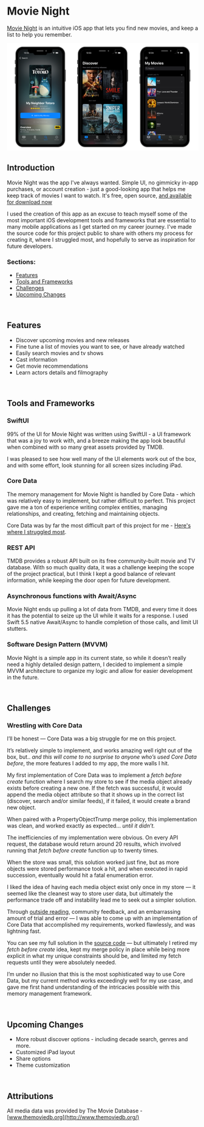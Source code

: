 # **Movie Night**

[Movie Night](https://apps.apple.com/us/app/movie-night-tv-movies/id6444595947?platform=iphone) is an intuitive iOS app that lets you find new movies, and keep a list to help you remember.

<img src="https://github.com/cpopp9/MovieNight/blob/main/Docs/mockup2.png?raw=true" alt="Alt text" title="Optional title" class="centerImage">


## **Introduction**

Movie Night was the app I've always wanted. Simple UI, no gimmicky in-app purchases, or account creation - just a good-looking app that helps me keep track of movies I want to watch. It's free, open source, [and available for download now](https://apps.apple.com/us/app/movie-night-tv-movies/id6444595947?platform=iphone)

I used the creation of this app as an excuse to teach myself some of the most important iOS development tools and frameworks that are essential to many mobile applications as I get started on my career journey. I've made the source code for this project public to share with others my process for creating it, where I struggled most, and hopefully to serve as inspiration for future developers.

### **Sections:**

- [Features](https://github.com/cpopp9/MovieNight/#features)
- [Tools and Frameworks](https://github.com/cpopp9/MovieNight/#tools-and-frameworks)
- [Challenges](https://github.com/cpopp9/MovieNight/#challenges)
- [Upcoming Changes](https://github.com/cpopp9/MovieNight#upcoming-changes)

<br>

## **Features**

- Discover upcoming movies and new releases
- Fine tune a list of movies you want to see, or have already watched
- Easily search movies and tv shows
- Cast information
- Get movie recommendations
- Learn actors details and filmography

<br>

## **Tools and Frameworks**

### **SwiftUI**

99% of the UI for Movie Night was written using SwiftUI - a UI framework that was a joy to work with, and a breeze making the app look beautiful when combined with so many great assets provided by TMDB.

I was pleased to see how well many of the UI elements work out of the box, and with some effort, look stunning for all screen sizes including iPad.

### **Core Data**

The memory management for Movie Night is handled by Core Data - which was relatively easy to implement, but rather difficult to perfect. This project gave me a ton of experience writing complex entities, managing relationships, and creating, fetching and maintaining objects.

Core Data was by far the most difficult part of this project for me - [Here's where I struggled most](https://github.com/cpopp9/MovieNight/#wrestling-with-core-data).

### **REST API**

TMDB provides a robust API built on its free community-built movie and TV database. With so much quality data, it was a challenge keeping the scope of the project practical, but I think I kept a good balance of relevant information, while keeping the door open for future development.

### **Asynchronous functions with Await/Async**

Movie Night ends up pulling a lot of data from TMDB, and every time it does it has the potential to seize up the UI while it waits for a response. I used Swift 5.5 native Await/Async to handle completion of those calls, and limit UI stutters.

### Software Design Pattern (MVVM)

Movie Night is a simple app in its current state, so while it doesn’t really need a highly detailed design pattern, I decided to implement a simple MVVM architecture to organize my logic and allow for easier development in the future.

<br>

## **Challenges**

### **Wrestling with Core Data**

I’ll be honest — Core Data was a big struggle for me on this project.

It’s relatively simple to implement, and works amazing well right out of the box, but.. *and this will come to no surprise to anyone who’s used Core Data before*, the more features I added to my app, the more walls I hit.

My first implementation of Core Data was to implement a *fetch before create* function where I search my store to see if the media object already exists before creating a new one. If the fetch was successful, it would append the media object attribute so that it shows up in the correct list (discover, search and/or similar feeds), if it failed, it would create a brand new object.

When paired with a PropertyObjectTrump merge policy, this implementation was clean, and worked exactly as expected… *until it didn’t.*

The inefficiencies of my implementation were obvious. On every API request, the database would return around 20 results, which involved running that *fetch before create* function up to twenty times.

When the store was small, this solution worked just fine, but as more objects were stored performance took a hit, and when executed in rapid succession, eventually would hit a fatal enumeration error.

I liked the idea of having each media object exist only once in my store — it seemed like the cleanest way to store user data, but ultimately the performance trade off and instability lead me to seek out a simpler solution.

Through [outside reading](https://donnywals.gumroad.com/l/practical-core-data), community feedback, and an embarrassing amount of trial and error — I was able to come up with an implementation of Core Data that accomplished my requirements, worked flawlessly, and was lightning fast.

You can see my full solution in the [source code](https://github.com/cpopp9/MovieNight/tree/main/MovieNight) — but ultimately I retired my *fetch before create* idea, kept my merge policy in place while being more explicit in what my unique constraints should be, and limited my fetch requests until they were absolutely needed.

I’m under no illusion that this is the most sophisticated way to use Core Data, but my current method works exceedingly well for my use case, and gave me first hand understanding of the intricacies possible with this memory management framework.

<br>

## **Upcoming Changes**

- More robust discover options - including decade search, genres and more.
- Customized iPad layout
- Share options
- Theme customization

<br>

## **Attributions**

All media data was provided by The Movie Database - [www.themoviedb.org](http://www.themoviedb.org/)
